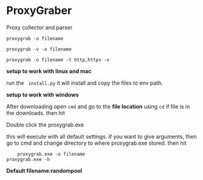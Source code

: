 # ProxyGraber
Proxy collector and parser

  	proxygrab -o filename
	
	proxygrab -v -o filename
  
	proxygrab -o filename -t http,https -v
  
**setup to work with linux and mac** 

run the ` install.py` it will install and copy the files to env path.

**setup to work with windows**

After downloading open `cmd` and go to the **file location** using `cd`
if file is in the downloads. then hit

Double click the proxygrab.exe

this will execute with all default settings. if you want to give arguments, then
go to cmd and change directory to where proxygrab.exe stored. then hit

        proxygrab.exe -o filename
	proxygrab.exe -h
	
**Default filename:randompool**
